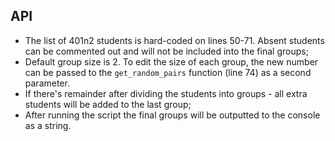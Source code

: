 ## API
- The list of 401n2 students is hard-coded on lines 50-71. Absent students can be commented out and will not be included into the final groups;
- Default group size is 2. To edit the size of each group, the new number can be passed to the `get_random_pairs` function (line 74) as a second parameter.
- If there's remainder after dividing the students into groups - all extra students will be added to the last group;
- After running the script the final groups will be outputted to the console as a string.